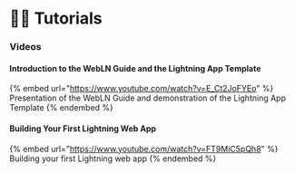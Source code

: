 # 👩🏫 Tutorials

### Videos

#### Introduction to the WebLN Guide and the Lightning App Template

{% embed url="https://www.youtube.com/watch?v=E_Ct2JoFYEo" %}
Presentation of the WebLN Guide and demonstration of the Lightning App Template
{% endembed %}

#### Building Your First Lightning Web App

{% embed url="https://www.youtube.com/watch?v=FT9MiC5pQh8" %}
Building your first Lightning web app
{% endembed %}
